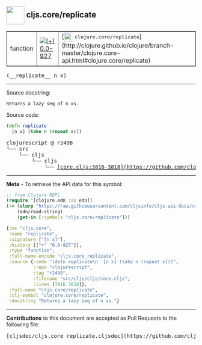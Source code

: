 ## <img width="48px" valign="middle" src="http://i.imgur.com/Hi20huC.png"> cljs.core/replicate

 <table border="1">
<tr>

<td>function</td>
<td><a href="https://github.com/cljsinfo/cljs-api-docs/tree/0.0-927"><img valign="middle" alt="[+] 0.0-927" src="https://img.shields.io/badge/+-0.0--927-lightgrey.svg"></a> </td>
<td>
[<img height="24px" valign="middle" src="http://i.imgur.com/1GjPKvB.png"> <samp>clojure.core/replicate</samp>](http://clojure.github.io/clojure/branch-master/clojure.core-api.html#clojure.core/replicate)
</td>
</tr>
</table>

 <samp>
(__replicate__ n x)<br>
</samp>

---




Source docstring:

```
Returns a lazy seq of n xs.
```

Source code:

```clj
(defn replicate
  [n x] (take n (repeat x)))
```

 <pre>
clojurescript @ r2498
└── src
    └── cljs
        └── cljs
            └── <ins>[core.cljs:3816-3818](https://github.com/clojure/clojurescript/blob/r2498/src/cljs/cljs/core.cljs#L3816-L3818)</ins>
</pre>


---

__Meta__ - To retrieve the API data for this symbol:

```clj
;; from Clojure REPL
(require '[clojure.edn :as edn])
(-> (slurp "https://raw.githubusercontent.com/cljsinfo/cljs-api-docs/catalog/cljs-api.edn")
    (edn/read-string)
    (get-in [:symbols "cljs.core/replicate"]))
```

```clj
{:ns "cljs.core",
 :name "replicate",
 :signature ["[n x]"],
 :history [["+" "0.0-927"]],
 :type "function",
 :full-name-encode "cljs.core_replicate",
 :source {:code "(defn replicate\n  [n x] (take n (repeat x)))",
          :repo "clojurescript",
          :tag "r2498",
          :filename "src/cljs/cljs/core.cljs",
          :lines [3816 3818]},
 :full-name "cljs.core/replicate",
 :clj-symbol "clojure.core/replicate",
 :docstring "Returns a lazy seq of n xs."}

```

---

__Contributions__ to this document are accepted as Pull Requests to the following file:

 <pre>
[cljsdoc/cljs.core_replicate.cljsdoc](https://github.com/cljsinfo/cljs-api-docs/blob/master/cljsdoc/cljs.core_replicate.cljsdoc)
</pre>

